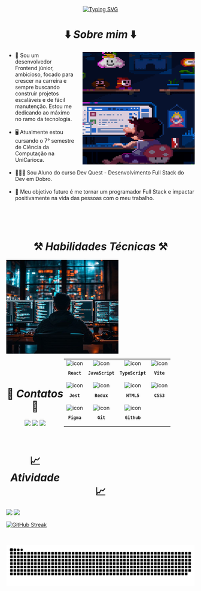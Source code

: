 <p align= center> 
<a href="https://git.io/typing-svg"><img src="https://readme-typing-svg.demolab.com?font=JetBrains+Mono&weight=900&size=25&pause=1000&color=FDFDFD&center=true&vCenter=true&width=435&lines=Bem-vindo(a)+ao+meu+Perfil!" alt="Typing SVG"></a>

<h1 align= center>⬇️ <i>Sobre mim</i> ⬇️</h1>
<section align= center>
<img align="right" style="padding-left: 20px" src="./images/mario-dev.gif" width="300px" height="300px" alt="mario-dev">

<ul align= left>
<li> 🚀 Sou um desenvolvedor Frontend júnior, ambicioso, focado para crescer na carreira e sempre buscando construir projetos escaláveis e de fácil manutenção. Estou me dedicando ao máximo no ramo da tecnologia.</li><br>
<li> 🖥️ Atualmente estou cursando o 7° semestre de Ciência da Computação na UniCarioca.</li><br>
<li> 🧙🏻‍♂️ Sou Aluno do curso Dev Quest - Desenvolvimento Full Stack do Dev em Dobro.</li><br> 
<li> 🔮 Meu objetivo futuro é me tornar um programador Full Stack e impactar positivamente na vida das pessoas com o meu trabalho.</li>
</ul>
</section>

<br><br><br>

 <h1 align= center>⚒️ <i>Habilidades Técnicas</i> ⚒️</h1>

<section>
<img align="left" src="./images/coding.jpg" width="300px" height="250px" alt="dev">
 <table align="right" height="300px" width="275px" style="width: 350px">
  <tr>
    <td align="center">
      <img src="https://skillicons.dev/icons?i=react" width="50px" alt=" icon"/><br>
      <sub>
        <b>
          <pre>React</pre>
        </b>
      </sub>
    </td>
    <td align="center">
      <img src="https://skillicons.dev/icons?i=javascript" width="50px" alt=" icon"/><br>
      <sub>
        <b>
          <pre>JavaScript</pre>
        </b>
      </sub>
    </td>
    <td align="center">
      <img src="https://skillicons.dev/icons?i=typescript" width="50px" alt="icon"/><br>
      <sub>
        <b>
          <pre>TypeScript</pre>
        </b>
      </sub>
    </td>
    <td align="center">
      <img src="https://skillicons.dev/icons?i=vite"width="50px" alt="icon"/><br>
      <sub>
        <b>
          <pre>Vite</pre>
        </b>
      </sub>
    </td>
  </tr>
  <tr>
  <td align="center">
      <img src="https://skillicons.dev/icons?i=jest"width="50px" alt="icon"/><br>
      <sub>
        <b>
          <pre>Jest</pre>
        </b>
      </sub>
    </td>
    <td align="center">
      <img src="https://skillicons.dev/icons?i=redux"width="50px" alt="icon"/><br>
      <sub>
        <b>
          <pre>Redux</pre>
        </b>
      </sub>
    </td>
    <td align="center">
      <img src="https://skillicons.dev/icons?i=html"width="50px" alt="icon"/><br>
      <sub>
        <b>
          <pre>HTML5</pre>
        </b>
      </sub>
    </td>
    <td align="center">
      <img src="https://skillicons.dev/icons?i=css"width="50px" alt="icon"/><br>
      <sub>
        <b>
          <pre>CSS3</pre>
        </b>
      </sub>
    </td>
  </tr>
  <tr>
  <td align="center">
      <img src="https://skillicons.dev/icons?i=figma"width="50px" alt="icon"/><br>
      <sub>
        <b>
          <pre>Figma</pre>
        </b>
      </sub>
    </td>
    <td align="center">
      <img src="https://skillicons.dev/icons?i=git"width="50px" alt="icon"/><br>
      <sub>
        <b>
          <pre>Git</pre>
        </b>
      </sub>
    </td>
    <td align="center">
      <img src="https://skillicons.dev/icons?i=github"width="50px" alt="icon"/><br>
      <sub>
        <b>
          <pre>Github</pre>
        </b>
      </sub>
    </td>
  </tr>
</table>

<br><br><br><br><br><br><br><br><br><br><br>

</section>

<br><br><br><br><br>

<h1 align= center>💬 <i>Contatos</i> 💬</h1>
 
<p align= center> 
  <a href="https://drive.google.com/file/d/1c2jjipkQV9GrTl_hvRyddsNRBeeriNd0/view?usp=sharing" target="_blank"><img src="https://img.shields.io/badge/-Currículo-311b92?style=for-the-badge&"></a>
  <a href = "mailto:lucaslaino00@gmail.com" target="_blank"><img src="https://img.shields.io/badge/-Gmail-950606?style=for-the-badge&logo=gmail&logoColor=white" target="_blank"></a>
  <a href="https://www.linkedin.com/in/lucaslaino" target="_blank"><img src="https://img.shields.io/badge/-LinkedIn-0C72EB?style=for-the-badge&logo=linkedin&logoColor=white" target="_blank"></a>
</p>

<br>

<h1 align= center>📈 <i>Atividade</i> 📈</h1> 
<section>
  
 <img height="200" src="https://github-readme-stats.vercel.app/api?username=LucasLaino&show_icons=true&custom_title=LucasLaino's%20Github%20Stats&theme=dark&hide_border=false">  
 <img height="200" src="https://github-readme-stats.vercel.app/api/top-langs/?username=LucasLaino&layout=compact&langs_count=6&theme=dark"/>

   <a href="https://git.io/streak-stats"><img src="https://streak-stats.demolab.com?user=LucasLaino&theme=dark&border_radius=1&locale=en&date_format=M%20j%5B%2C%20Y%5D&exclude_days=Sun%2CSat&card_width=480&card_height=200" alt="GitHub Streak" /></a>
   </section>

<br>

![snake gif](https://github.com/LucasLaino/LucasLaino/blob/output/github-contribution-grid-snake.svg)
